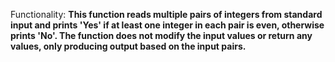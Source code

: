 Functionality: **This function reads multiple pairs of integers from standard input and prints 'Yes' if at least one integer in each pair is even, otherwise prints 'No'. The function does not modify the input values or return any values, only producing output based on the input pairs.**